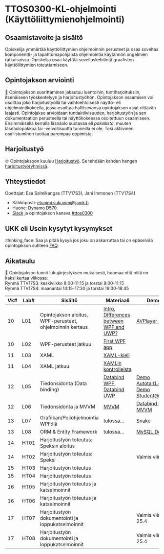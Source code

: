 # TTOS0300-KL-ohjelmointi (Käyttöliittymienohjelmointi)
## Osaamistavoite ja sisältö
Opiskelija ymmärtää käyttöliittymien ohjelmoinnin perusteet ja osaa soveltaa komponentti- ja tapahtumapohjaista ohjelmointia käytännön ongelmien ratkaisuissa.
Opiskelija osaa käyttää sovelluskehitintä graafisten käyttöliittymien toteuttamiseen.

## Opintojakson arviointi
:memo: Opintojakson suorittaminen jakautuu luentoihin, tuntiharjoituksiin, itsenäiseen työskentelyyn ja harjoitustyöhön. Opintojakson osaamisen voi osoittaa joko harjoitustyöllä tai vaihtoehtoisesti näyttö- eli ohjelmointikokeella, jossa osoittaa hallitsevansa opintojakson asiat riittävän laajasti.
Opintojakso arvioidaan tuntiaktiivisuuden, harjoitustyön ja sen dokumentaation perusteella tai näyttökokeessa osoitettuun osaamiseen.
Ensimmäisellä kerralla läsnäolo suotavaa eli *pakollista*, muuten läsnäolopakkoa tai -velvollisuutta tunneilla ei ole. Toki aktiivinen osallistuminen tuottaa parempaa oppimista.

## Harjoitustyö
:gear: Opintojaksoon kuuluu [Harjoitustyö](https://gitlab.labranet.jamk.fi/salesa/TTOS0300-KL-ohjelmointi/wikis/harjoitustyo). Se tehdään kahden hengen [harjoitustyöryhmissä](https://gitlab.labranet.jamk.fi/salesa/TTOS0300-KL-ohjelmointi/wikis/harjoitustyöryhmät).

## Yhteystiedot
Opettajat: Esa Salmikangas (TTV17S3), Jani Immonen (TTV17S4)
* Sähköposti: etunimi.sukunimi@jamk.fi
* Huone: Dynamo D570
* [Slack](https://jamk-it.slack.com) ja opintojakson kanava [#ttos0300](https://jamk-it.slack.com/messages/ttos0300/)

## UKK eli Usein kysytyt kysymykset
:thinking_face:
Saa ja pitää kysyä jos joku on askarruttaa tai on epäselvää opintojakson suhteen  [FAQ](https://gitlab.labranet.jamk.fi/salesa/TTOS0300-KL-ohjelmointi/wikis/Faq).
 

## Aikataulu
:calendar:
Opintojakson tunnit lukujärjestyksen mukaisesti, huomaa että niitä on kaksi kertaa viikossa:<br/>
Ryhmä TTV17S3: keskiviikko 8:00-11:15 ja torstai  8:00-11:15<br/>
Ryhmä TTV17S4: maanantai 14:15-17:30 ja torstai 16:00-18:45
<table>
<thead>
  <tr>
  <th>Vk#</th>
  <th>Lab#</th>
  <th>Sisältö</th>
  <th>Materiaali</th>
  <th>Demot</th>
  </tr>
</thead>

<tbody>
  <tr>
  <td>10</td>
  <td>L01</td>
  <td>Opintojakson aloitus, WPF-perusteet, ohjelmoinnin kertaus</td>
  <td><a href="http://ttos0200.pages.labranet.jamk.fi/olio-ohjelmointi-materiaalit/content/gui/intro.html">Intro</a>, <a href="http://ttos0200.pages.labranet.jamk.fi/olio-ohjelmointi-materiaalit/content/gui/differences.html">Differences between WPF and UWP?</a> </td>
  <td><a href="http://ttos0200.pages.labranet.jamk.fi/olio-ohjelmointi-materiaalit/content/gui/avplayerdemo.html">AVPlayer Demo</a></td>
  </tr>
  <tr>
  <td>10</td>
  <td>L02</td>
  <td>WPF-perusteet jatkuu</td>
  <td><a href="http://ttos0200.pages.labranet.jamk.fi/olio-ohjelmointi-materiaalit/content/gui/firstwpfapp.html">First WPF app</a></td>
  <td></td>
  </tr>
  <tr>
  <td>11</td>
  <td>L03</td>
  <td>XAML</td>
  <td><a href="http://ttos0200.pages.labranet.jamk.fi/olio-ohjelmointi-materiaalit/content/gui/xaml.html">XAML-kieli</a></td>
  <td></td>
  </tr>
  <tr>
    <td>11</td>
    <td>L04</td>
    <td>XAML jatkuu</td>
    <td><a href="http://ttos0200.pages.labranet.jamk.fi/olio-ohjelmointi-materiaalit/content/gui/xaml2.html">XAMLin kontrolleista</a></td>
    <td></td>
  </tr>
  <tr>
    <td>12</td>
    <td>L05</td>
    <td>Tiedonsidonta (Data binding)</td>
    <td><a href="http://ttos0200.pages.labranet.jamk.fi/olio-ohjelmointi-materiaalit/content/gui/databindwpf2.html">Databind WPF</a>, <a href="http://ttos0200.pages.labranet.jamk.fi/olio-ohjelmointi-materiaalit/content/gui/databinduwp.html">Databind UWP</a></td>
    <td><a href="http://ttos0200.pages.labranet.jamk.fi/olio-ohjelmointi-materiaalit/content/gui/autotallidemo.html">Demo Autotall1.com </a> , <a href="http://ttos0200.pages.labranet.jamk.fi/olio-ohjelmointi-materiaalit/content/gui/mysqldemo.html">Demo Student@Mysql</a></td>
  </tr>
  <tr>
    <td>12</td>
    <td>L06</td>
    <td>Tiedonsidonta ja MVVM</td>
    <td><a href="http://ttos0200.pages.labranet.jamk.fi/olio-ohjelmointi-materiaalit/content/gui/mvvm.html">MVVM</a></td>
    <td><a href="http://ttos0200.pages.labranet.jamk.fi/olio-ohjelmointi-materiaalit/content/gui/databinddemo2mvvm.html">Databind Demo MVVM</a></td>
  </tr>
  <tr>
    <td>13</td>
    <td>L07</td>
    <td>Grafiikan/Peliohjelmointia WPF:llä</td>
    <td>tulossa...</td>
    <td><a href="http://ttos0200.pages.labranet.jamk.fi/olio-ohjelmointi-materiaalit/content/gui/games.html">Snake</a></td>
  </tr>
  <tr>
    <td>13</td>
    <td>L08</td>
    <td>ORM  & Entity Framework</td>
    <td>tulossa...</td>
    <td><a href="http://ttos0200.pages.labranet.jamk.fi/olio-ohjelmointi-materiaalit/content/gui/mysqldemo.html">MySQL Demo </a></td>
  </tr>
  <tr>
    <td>14</td>
    <td>HT01</td>
    <td>Harjoitustyön toteutus: Speksin aloitus</td>
    <td></td>
    <td></td>
  </tr>
  <tr>
    <td>14</td>
    <td>HT02</td>
    <td>Harjoitustyön toteutus: Speksi</td>
    <td></td>
    <td>Valmis viim. 8.4</td>
  </tr>
  <tr>
    <td>15</td>
    <td>HT03</td>
    <td>Harjoitustyön toteutus</td>
    <td></td>
    <td></td>
  </tr>
  <tr>
    <td>15</td>
    <td>HT04</td>
    <td>Harjoitustyön toteutus</td>
    <td></td>
    <td></td>
  </tr>
    <tr>
    <td>16</td>
    <td>HT05</td>
    <td>Harjoitustyön toteutus ja katselmoinnit</td>
    <td></td>
    <td></td>
  </tr>
  <tr>
    <td>16</td>
    <td>HT06</td>
    <td>Harjoitustyön toteutus ja katselmoinnit</td>
    <td></td>
    <td></td>
  </tr>
  <tr>
    <td>17</td>
    <td>HT07</td>
    <td>Harjoitustyön dokumentointi ja loppukatselmoinnit</td>
    <td></td>
    <td>Valmis viim. 25.4</td>
  </tr>
  <tr>
    <td>17</td>
    <td>HT08</td>
    <td>Harjoitustyön dokumentointi ja loppukatselmoinnit</td>
    <td></td>
    <td>Valmis viim. 25.4</td>
  </tr>
  </table>


